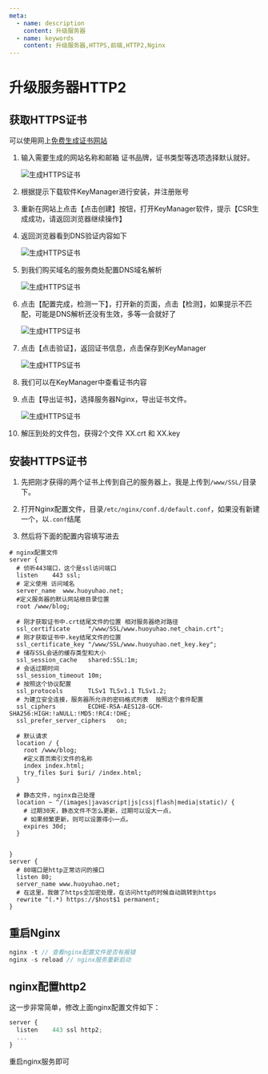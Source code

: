 ```yaml
---
meta:
  - name: description
    content: 升级服务器
  - name: keywords
    content: 升级服务器,HTTPS,前端,HTTP2,Nginx
---
```

# 升级服务器HTTP2

## 获取HTTPS证书

可以使用网上[免费生成证书网站](https://freessl.cn/)

1. 输入需要生成的网站名称和邮箱
    证书品牌，证书类型等选项选择默认就好。

    ![生成HTTPS证书](/img/生成HTTPS证书-1.png)

2. 根据提示下载软件KeyManager进行安装，并注册账号

3. 重新在网站上点击【点击创建】按钮，打开KeyManager软件，提示【CSR生成成功，请返回浏览器继续操作】

4. 返回浏览器看到DNS验证内容如下

    ![生成HTTPS证书](/img/生成HTTPS证书-2.png)

5. 到我们购买域名的服务商处配置DNS域名解析

    ![生成HTTPS证书](/img/生成HTTPS证书-3.png)

6. 点击【配置完成，检测一下】，打开新的页面，点击【检测】，如果提示不匹配，可能是DNS解析还没有生效，多等一会就好了

    ![生成HTTPS证书](/img/生成HTTPS证书-4.png)

7. 点击【点击验证】，返回证书信息，点击保存到KeyManager

    ![生成HTTPS证书](/img/生成HTTPS证书-5.png)

8. 我们可以在KeyManager中查看证书内容

9. 点击【导出证书】，选择服务器Nginx，导出证书文件。

    ![生成HTTPS证书](/img/生成HTTPS证书-6.png)

10. 解压到处的文件包，获得2个文件 XX.crt 和 XX.key

## 安装HTTPS证书

1. 先把刚才获得的两个证书上传到自己的服务器上，我是上传到`/www/SSL/`目录下。

2. 打开Nginx配置文件，目录`/etc/nginx/conf.d/default.conf`，如果没有新建一个，以`.conf`结尾

3. 然后将下面的配置内容填写进去

```nginx
# nginx配置文件
server {
  # 侦听443端口，这个是ssl访问端口
  listen    443 ssl;
  # 定义使用 访问域名
  server_name  www.huoyuhao.net;
  #定义服务器的默认网站根目录位置
  root /www/blog;

  # 刚才获取证书中.crt结尾文件的位置 相对服务器绝对路径
  ssl_certificate     "/www/SSL/www.huoyuhao.net_chain.crt";
  # 刚才获取证书中.key结尾文件的位置
  ssl_certificate_key "/www/SSL/www.huoyuhao.net_key.key";
  # 储存SSL会话的缓存类型和大小
  ssl_session_cache   shared:SSL:1m;
  # 会话过期时间
  ssl_session_timeout 10m;
  # 按照这个协议配置
  ssl_protocols       TLSv1 TLSv1.1 TLSv1.2;
  # 为建立安全连接，服务器所允许的密码格式列表  按照这个套件配置
  ssl_ciphers         ECDHE-RSA-AES128-GCM-SHA256:HIGH:!aNULL:!MD5:!RC4:!DHE;
  ssl_prefer_server_ciphers   on;

  # 默认请求
  location / {
    root /www/blog;
    #定义首页索引文件的名称
    index index.html;
    try_files $uri $uri/ /index.html;
  }

  # 静态文件，nginx自己处理
  location ~ ^/(images|javascript|js|css|flash|media|static)/ {
    # 过期30天，静态文件不怎么更新，过期可以设大一点，
    # 如果频繁更新，则可以设置得小一点。
    expires 30d;
  }


}
server {
  # 80端口是http正常访问的接口
  listen 80;
  server_name www.huoyuhao.net;
  # 在这里，我做了https全加密处理，在访问http的时候自动跳转到https
  rewrite ^(.*) https://$host$1 permanent;
}
```

## 重启Nginx

```js
nginx -t // 查看nginx配置文件是否有报错
nginx -s reload // nginx服务重新启动
```

## nginx配置http2

这一步非常简单，修改上面nginx配置文件如下：

```js
server {
  listen    443 ssl http2;
  ...
}
```

重启nginx服务即可
